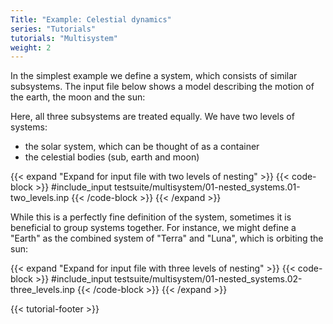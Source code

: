 ```yaml
---
Title: "Example: Celestial dynamics"
series: "Tutorials"
tutorials: "Multisystem"
weight: 2
---
```



In the simplest example we define a system, which consists of similar subsystems. The input file below shows a model describing the motion of the earth, the moon and the sun:

Here, all three subsystems are treated equally. We have two levels of systems: 

* the solar system, which can be thought of as a container
* the celestial bodies (sub, earth and moon)

{{< expand "Expand for input file with two levels of nesting" >}}
{{< code-block >}}
#include_input testsuite/multisystem/01-nested_systems.01-two_levels.inp
{{< /code-block >}}
{{< /expand >}}

While this is a perfectly fine definition of the system, sometimes it is beneficial to group systems together.
For instance, we might define a "Earth" as the combined system of "Terra" and "Luna", which is orbiting the sun:

{{< expand "Expand for input file with three levels of nesting" >}}
{{< code-block >}}
#include_input testsuite/multisystem/01-nested_systems.02-three_levels.inp
{{< /code-block >}}
{{< /expand >}}


{{< tutorial-footer >}}
